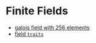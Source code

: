 # Finite Fields

* [galois field with 256 elements](./src/gf256.rs)
* [field `traits`](./src/traits.rs)